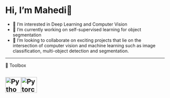 # Hi, I’m Mahedi👋
- 👀 I’m interested in Deep Learning and Computer Vision
- 🌱 I’m currently working on self-supervised learning for object segmentation
- 💞️ I’m looking to collaborate on exciting projects that lie on the intersection of computer vision and machine learning such as image classification, multi-object detection and segmentation. 

---

🧰 Toolbox

<img src="[https://github.com/devicons/devicon/blob/master/icons/python/python-original.svg]" alt="Python Logo" width="50" height="50"/><img src="[https://github.com/devicons/devicon/blob/master/icons/pytorch/pytorch-original.svg]" alt="Pytorch Logo" width="50" height="50"/>
---


<!---
mdmhriday/mdmhriday is a ✨ special ✨ repository because its `README.md` (this file) appears on your GitHub profile.
You can click the Preview link to take a look at your changes.
--->
